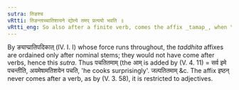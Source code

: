 ```yaml
---
sutra: तिङश्च
vRtti: तिङन्ताच्चातिशायने द्योत्ये तमप् प्रत्ययो भवति ॥
vRtti_eng: So also after a finite verb, comes the affix _tamap_, when \"surpassing\" is meant.
---
```

By ङ्याप्प्रातिपदिकात् (IV. I. I) whose force runs throughout, the _taddhita_ affixes are ordained only after nominal stems; they would not have come after verbs, hence this _sutra_. Thus पचतितमाम् (the आम् is added by (V. 4. 11) = सर्व इमे पचन्तीति, अयमेषामतिशयेन पचति, 'he cooks surprisingly'. जल्पतितमाम् &c. The affix इष्ठन् never comes after a verb, as by (V. 3. 58), it is restricted to adjectives.
